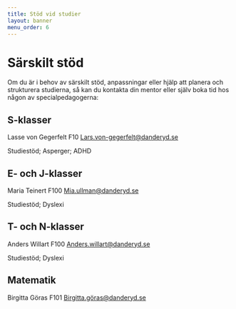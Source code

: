 ```yaml
---
title: Stöd vid studier
layout: banner
menu_order: 6
---
```

# Särskilt stöd
Om du är i behov av särskilt stöd, anpassningar eller hjälp att planera och strukturera studierna, så kan du kontakta din mentor eller själv boka tid hos någon av specialpedagogerna:

## S-klasser 
Lasse von Gegerfelt   F10
[Lars.von-gegerfelt@danderyd.se](mailto:Lars.von-gegerfelt@danderyd.se)

Studiestöd; Asperger; ADHD

## E- och J-klasser
Maria Teinert           F100
[Mia.ullman@danderyd.se](mailto:Maria.Teinert@danderyd.se)                                                      

Studiestöd; Dyslexi 

## T- och N-klasser
Anders Willart        F100
[Anders.willart@danderyd.se](mailto:Anders.willart@danderyd.se)

Studiestöd; Dyslexi

## Matematik
Birgitta Göras        F101
[Birgitta.göras@danderyd.se](mailto:Birgitta.göras@danderyd.se)

